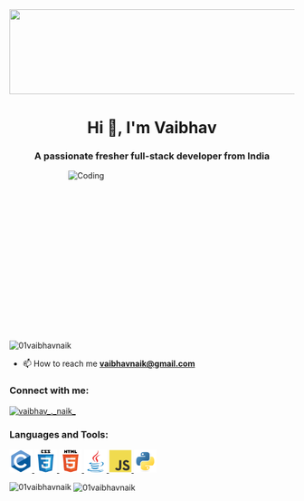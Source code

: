 
<img src="https://user-images.githubusercontent.com/90236635/232446433-d5540fa2-fe28-4bb8-b929-cdb51fe61336.gif" width="150%" height="150">


<h1 align="center">Hi 👋, I'm Vaibhav</h1>
<h3 align="center">A passionate fresher full-stack developer from India</h3>

<img align="right" alt="Coding" width="400" height="300" overflow="hiddien" src="https://media.giphy.com/media/HLB0nLA36GCCo6JuB5/giphy.gif?cid=ecf05e47gkjg66zx49y7xeh4oao0quj5ieg5ar2o38qcqw81&ep=v1_gifs_search&rid=giphy.gif&ct=g">
<p align="left"> <img src="https://komarev.com/ghpvc/?username=01vaibhavnaik&label=Profile%20views&color=0e75b6&style=flat" alt="01vaibhavnaik" /> </p>

- 📫 How to reach me **vaibhavnaik@gmail.com**

<h3 align="left">Connect with me:</h3>
<p align="left">
<a href="https://instagram.com/vaibhav_._naik_" target="blank"><img align="center" src="https://raw.githubusercontent.com/rahuldkjain/github-profile-readme-generator/master/src/images/icons/Social/instagram.svg" alt="vaibhav_._naik_" height="30" width="40" /></a>
</p>

<h3 align="left">Languages and Tools:</h3>
<p align="left"> <a href="https://www.cprogramming.com/" target="_blank" rel="noreferrer"> <img src="https://raw.githubusercontent.com/devicons/devicon/master/icons/c/c-original.svg" alt="c" width="40" height="40"/> </a> <a href="https://www.w3schools.com/css/" target="_blank" rel="noreferrer"> <img src="https://raw.githubusercontent.com/devicons/devicon/master/icons/css3/css3-original-wordmark.svg" alt="css3" width="40" height="40"/> </a> <a href="https://www.w3.org/html/" target="_blank" rel="noreferrer"> <img src="https://raw.githubusercontent.com/devicons/devicon/master/icons/html5/html5-original-wordmark.svg" alt="html5" width="40" height="40"/> </a> <a href="https://www.java.com" target="_blank" rel="noreferrer"> <img src="https://raw.githubusercontent.com/devicons/devicon/master/icons/java/java-original.svg" alt="java" width="40" height="40"/> </a> <a href="https://developer.mozilla.org/en-US/docs/Web/JavaScript" target="_blank" rel="noreferrer"> <img src="https://raw.githubusercontent.com/devicons/devicon/master/icons/javascript/javascript-original.svg" alt="javascript" width="40" height="40"/> </a> <a href="https://www.python.org" target="_blank" rel="noreferrer"> <img src="https://raw.githubusercontent.com/devicons/devicon/master/icons/python/python-original.svg" alt="python" width="40" height="40"/> </a> </p>

<p><img align="left" src="https://github-readme-stats.vercel.app/api/top-langs?username=01vaibhavnaik&show_icons=true&locale=en&layout=compact" alt="01vaibhavnaik" /></p>

<p>&nbsp;<img align="center" src="https://github-readme-stats.vercel.app/api?username=01vaibhavnaik&show_icons=true&locale=en" alt="01vaibhavnaik" /></p>


